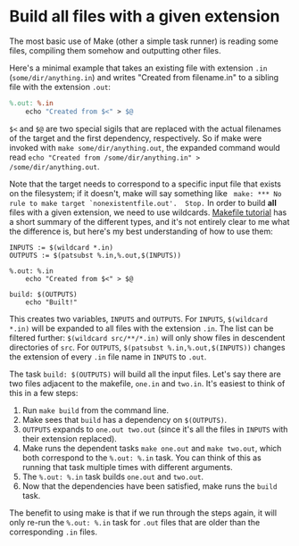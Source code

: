 # Build all files with a given extension

The most basic use of Make (other a simple task runner) is reading some files, compiling them somehow and outputting other files.

Here's a minimal example that takes an existing file with extension `.in` (`some/dir/anything.in`) and writes "Created from filename.in" to a sibling file with the extension `.out`:

```makefile
%.out: %.in
	echo "Created from $<" > $@
```

`$<` and `$@` are two special sigils that are replaced with the actual filenames of the target and the first dependency, respectively. So if make were invoked with `make some/dir/anything.out`, the expanded command would read `echo "Created from /some/dir/anything.in" > /some/dir/anything.out`.

Note that the target needs to correspond to a specific input file that exists on the filesystem; if it doesn't, make will say something like `` make: *** No rule to make target `nonexistentfile.out'.  Stop.`` In order to build **all** files with a given extension, we need to use wildcards. [Makefile tutorial](https://makefiletutorial.com/#-wildcard-1) has a short summary of the different types, and it's not entirely clear to me what the difference is, but here's my best understanding of how to use them:

```make
INPUTS := $(wildcard *.in)
OUTPUTS := $(patsubst %.in,%.out,$(INPUTS))

%.out: %.in
	echo "Created from $<" > $@

build: $(OUTPUTS)
	echo "Built!"
```

This creates two variables, `INPUTS` and `OUTPUTS`. For `INPUTS`, `$(wildcard *.in)` will be expanded to all files with the extension `.in`. The list can be filtered further: `$(wildcard src/**/*.in)` will only show files in descendent directories of `src`. For `OUTPUTS`, `$(patsubst %.in,%.out,$(INPUTS))` changes the extension of every `.in` file name in `INPUTS` to `.out`.

The task `build: $(OUTPUTS)` will build all the input files. Let's say there are two files adjacent to the makefile, `one.in` and `two.in`. It's easiest to think of this in a few steps:

1. Run `make build` from the command line.
2. Make sees that `build` has a dependency on `$(OUTPUTS)`.
3. `OUTPUTS` expands to `one.out two.out` (since it's all the files in `INPUTS` with their extension replaced).
4. Make runs the dependent tasks `make one.out` and `make two.out`, which both correspond to the `%.out: %.in` task. You can think of this as running that task multiple times with different arguments.
5. The `%.out: %.in` task builds `one.out` and `two.out`.
6. Now that the dependencies have been satisfied, make runs the `build` task.

The benefit to using make is that if we run through the steps again, it will only re-run the `%.out: %.in` task for `.out` files that are older than the corresponding `.in` files.
